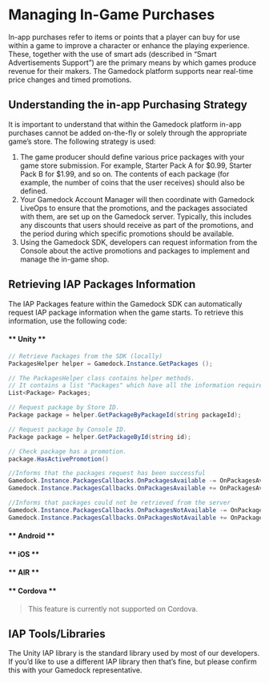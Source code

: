 # Managing In-Game Purchases

In-app purchases refer to items or points that a player can buy for use within a game to improve a character or enhance the playing experience. These, together with the use of smart ads (described in “Smart Advertisements Support”) are the primary means by which games produce revenue for their makers. The Gamedock platform supports near real-time price changes and timed promotions.

## Understanding the in-app Purchasing Strategy

It is important to understand that within the Gamedock platform in-app purchases cannot be added on-the-fly or solely through the appropriate game’s store. The following strategy is used:

1. The game producer should define various price packages with your game store submission. For example, Starter Pack A for $0.99, Starter Pack B for $1.99, and so on. The contents of each package (for example, the number of coins that the user receives) should also be defined.
1. Your Gamedock Account Manager will then coordinate with Gamedock LiveOps to ensure that the promotions, and the packages associated with them, are set up on the Gamedock server. Typically, this includes any discounts that users should receive as part of the promotions, and the period during which specific promotions should be available.
1. Using the Gamedock SDK, developers can request information from the Console about the active promotions and packages to implement and manage the in-game shop.

## Retrieving IAP Packages Information

The IAP Packages feature within the Gamedock SDK can automatically request IAP package information when the game starts. To retrieve this information, use the following code:

<!-- tabs:start -->

#### ** Unity **

~~~C#
// Retrieve Packages from the SDK (locally)
PackagesHelper helper = Gamedock.Instance.GetPackages ();

// The PackagesHelper class contains helper methods.
// It contains a list "Packages" which have all the information required.
List<Package> Packages;

// Request package by Store ID.
Package package = helper.GetPackageByPackageId(string packageId);

// Request package by Console ID.
Package package = helper.GetPackageById(string id);

// Check package has a promotion.
package.HasActivePromotion()

//Informs that the packages request has been successful
Gamedock.Instance.PackagesCallbacks.OnPackagesAvailable -= OnPackagesAvailable;
Gamedock.Instance.PackagesCallbacks.OnPackagesAvailable += OnPackagesAvailable;

//Informs that packages could not be retrieved from the server
Gamedock.Instance.PackagesCallbacks.OnPackagesNotAvailable -= OnPackagesNotAvailable;
Gamedock.Instance.PackagesCallbacks.OnPackagesNotAvailable += OnPackagesNotAvailable;
~~~


#### ** Android **



#### ** iOS **



#### ** AIR **



#### ** Cordova **

> This feature is currently not supported on Cordova.

<!-- tabs:end -->

## IAP Tools/Libraries

The Unity IAP library is the standard library used by most of our developers. If you’d like to use a different IAP library then that’s fine, but please confirm this with your Gamedock representative.
